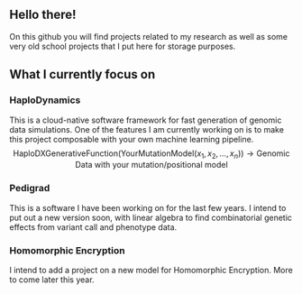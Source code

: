 ## Hello there!
On this github you will find projects related to my research as well as some very old school projects that I put here for storage purposes.

## What I currently focus on

### HaploDynamics
This is a cloud-native software framework for fast generation of genomic data simulations. One of the features I am currently working on is to make this project composable with your own machine learning pipeline. 
$$\mathsf{HaploDXGenerativeFunction}(\mathsf{YourMutationModel}(x_{1},x_{2},\dots,x_{n})) \longrightarrow \textrm{Genomic Data with your mutation/positional model}$$

### Pedigrad
This is a software I have been working on for the last few years. I intend to put out a new version soon, with linear algebra to find combinatorial genetic effects from variant call and phenotype data.

### Homomorphic Encryption
I intend to add a project on a new model for Homomorphic Encryption. More to come later this year.


